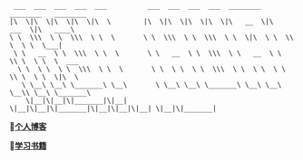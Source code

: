 ```text
 ___  ___  ___  ___  ___          ___  ___  ___  ___  ________  ________   ________     
|\  \|\  \|\  \|\  \|\  \        |\  \|\  \|\  \|\  \|\   __  \|\   ___  \|\   ____\    
\ \  \\\  \ \  \\\  \ \  \       \ \  \\\  \ \  \\\  \ \  \|\  \ \  \\ \  \ \  \___|    
 \ \   __  \ \  \\\  \ \  \       \ \   __  \ \  \\\  \ \   __  \ \  \\ \  \ \  \  ___  
  \ \  \ \  \ \  \\\  \ \  \       \ \  \ \  \ \  \\\  \ \  \ \  \ \  \\ \  \ \  \|\  \ 
   \ \__\ \__\ \_______\ \__\       \ \__\ \__\ \_______\ \__\ \__\ \__\\ \__\ \_______\
    \|__|\|__|\|_______|\|__|        \|__|\|__|\|_______|\|__|\|__|\|__| \|__|\|_______|
```

**🍈[个人博客](http://www.littlelion.cloud/)**

**🍇[学习书籍](https://gitee.com/tonghuihuang/java-books)**
